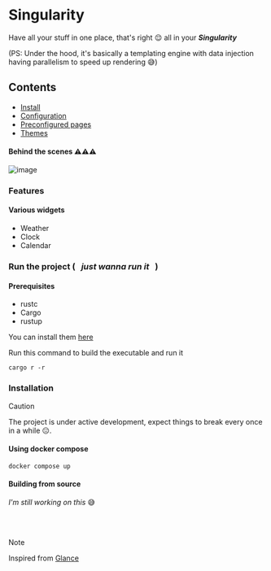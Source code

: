 # Singularity
Have all your stuff in one place, that's right 😌 all in your ___Singularity___ 

(PS: Under the hood, it's basically a templating engine with data injection having parallelism to speed up rendering 😅)
<br/>

## Contents
* <a href="https://github.com/AMS003010/Singularity/blob/main/src/docs/install.md">Install</a>
* <a href="https://github.com/AMS003010/Singularity/blob/main/src/docs/configuration.md">Configuration</a>
* <a href="https://github.com/AMS003010/Singularity/blob/main/src/docs/preconfigured-pages.md">Preconfigured pages</a>
* <a href="https://github.com/AMS003010/Singularity/blob/main/src/docs/themes.md">Themes</a>

#### Behind the scenes ⚠️⚠️⚠️
![image](https://github.com/user-attachments/assets/6f6bd473-2425-4208-b681-9c2515ed3ce8)



### Features
#### Various widgets
* Weather
* Clock
* Calendar


### Run the project ( &nbsp; _just wanna run it_ &nbsp; )
#### Prerequisites
- rustc
- Cargo
- rustup

You can install them [here](https://www.rust-lang.org/tools/install)

Run this command to build the executable and run it
```
cargo r -r
```


### Installation
> [!CAUTION]
>
> The project is under active development, expect things to break every once in a while 😑.


#### Using docker compose

```
docker compose up
```

#### Building from source
_I'm still working on this_ 😅

<br/><br/>

> [!NOTE]
> Inspired from [Glance](https://github.com/glanceapp/glance)
